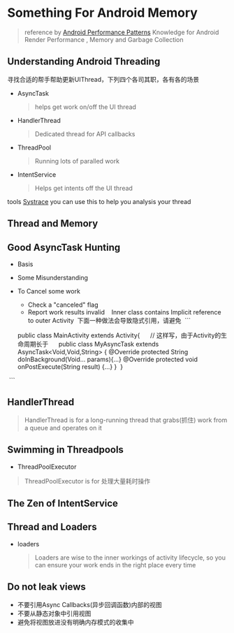 # Something For Android Memory
> reference by [Android Performance Patterns](https://www.youtube.com/playlist?list=PLWz5rJ2EKKc9CBxr3BVjPTPoDPLdPIFCE)
> Knowledge for Android Render Performance , Memory and Garbage Collection

## Understanding Android Threading
寻找合适的帮手帮助更新UIThread，下列四个各司其职，各有各的场景
- AsyncTask
  > helps get work on/off the UI thread
- HandlerThread
  > Dedicated thread for API callbacks
- ThreadPool
  > Running lots of paralled work
- IntentService
  > Helps get intents off the UI thread
  
tools [Systrace](https://developer.android.com/studio/profile/systrace.html?utm_campaign=app_series_systrace_021816&utm_source=gdev&utm_medium=yt-annt)
you can use this to help you analysis your thread 
## Thread and Memory
## Good AsyncTask Hunting

- Basis
- Some Misunderstanding
- To Cancel some work
    - Check a "canceled" flag
    - Report work results invalid
  
  Inner class contains Implicit reference to outer Activity
  下面一种做法会导致隐式引用，请避免
  ```
  
  public class MainActivity extends Activity{
      // 这样写，由于Activity的生命周期长于
      public class MyAsyncTask extends AsyncTask<Void,Void,String> { 
          @Override protected String doInBackground(Void... params){...}
          @Override protected void onPostExecute(String result) {...}
      }
  }
  
  ```
  
## HandlerThread
> HandlerThread is for a long-running thread that grabs(抓住) work from a queue and operates on it
  
## Swimming in Threadpools

- ThreadPoolExecutor
> ThreadPoolExecutor is for 处理大量耗时操作
## The Zen of IntentService
## Thread and Loaders

- loaders
  > Loaders are wise to the inner workings of activity lifecycle, so you can ensure your work ends in the right place every time
  
## Do not leak views

- 不要引用Async Callbacks(异步回调函数)内部的视图
- 不要从静态对象中引用视图
- 避免将视图放进没有明确内存模式的收集中
